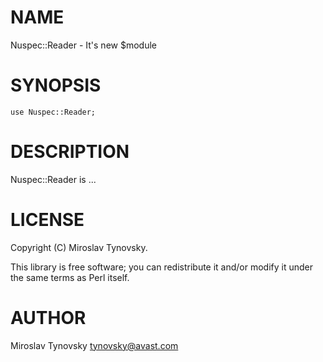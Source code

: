 # NAME

Nuspec::Reader - It's new $module

# SYNOPSIS

    use Nuspec::Reader;

# DESCRIPTION

Nuspec::Reader is ...

# LICENSE

Copyright (C) Miroslav Tynovsky.

This library is free software; you can redistribute it and/or modify
it under the same terms as Perl itself.

# AUTHOR

Miroslav Tynovsky <tynovsky@avast.com>
